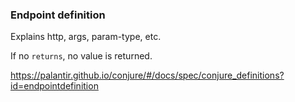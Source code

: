 ### Endpoint definition

Explains http, args, param-type, etc.

If no `returns`, no value is returned.

https://palantir.github.io/conjure/#/docs/spec/conjure_definitions?id=endpointdefinition